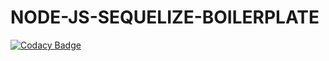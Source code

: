 # NODE-JS-SEQUELIZE-BOILERPLATE
[![Codacy Badge](https://api.codacy.com/project/badge/Grade/98790f65dfd5474d9d13aa0bdabb0b3f)](https://app.codacy.com/manual/josphatwambugu77/NODE-JS-SEQUELIZE-BOILERPLATE?utm_source=github.com&utm_medium=referral&utm_content=wambugucoder/NODE-JS-SEQUELIZE-BOILERPLATE&utm_campaign=Badge_Grade_Dashboard)